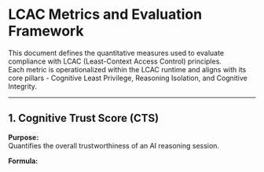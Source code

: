 # LCAC Metrics and Evaluation Framework

This document defines the quantitative measures used to evaluate compliance with LCAC (Least-Context Access Control) principles.  
Each metric is operationalized within the LCAC runtime and aligns with its core pillars - Cognitive Least Privilege, Reasoning Isolation, and Cognitive Integrity.

---

## 1. Cognitive Trust Score (CTS)

**Purpose:**  
Quantifies the overall trustworthiness of an AI reasoning session.

**Formula:**
